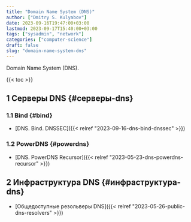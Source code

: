 ```yaml
---
title: "Domain Name System (DNS)"
author: ["Dmitry S. Kulyabov"]
date: 2023-09-16T19:47:00+03:00
lastmod: 2023-09-17T15:40:00+03:00
tags: ["sysadmin", "network"]
categories: ["computer-science"]
draft: false
slug: "domain-name-system-dns"
---
```


Domain Name System (DNS).

<!--more-->

{{< toc >}}


## <span class="section-num">1</span> Серверы DNS {#серверы-dns}


### <span class="section-num">1.1</span> Bind {#bind}

-   [DNS. Bind. DNSSEC]({{< relref "2023-09-16-dns-bind-dnssec" >}})


### <span class="section-num">1.2</span> PowerDNS {#powerdns}

-   [DNS. PowerDNS Recursor]({{< relref "2023-05-23-dns-powerdns-recursor" >}})


## <span class="section-num">2</span> Инфраструктура DNS {#инфраструктура-dns}

-   [Общедоступные резольверы DNS]({{< relref "2023-05-26-public-dns-resolvers" >}})
